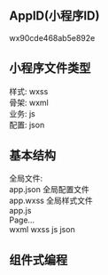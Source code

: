 ## AppID(小程序ID)
wx90cde468ab5e892e

## 小程序文件类型  
样式: wxss  
骨架: wxml  
业务: js  
配置: json  

## 基本结构  
全局文件:  
    app.json 全局配置文件  
    app.wxss 全局样式文件  
    app.js  
Page...  
    wxml wxss js json
## 组件式编程  
